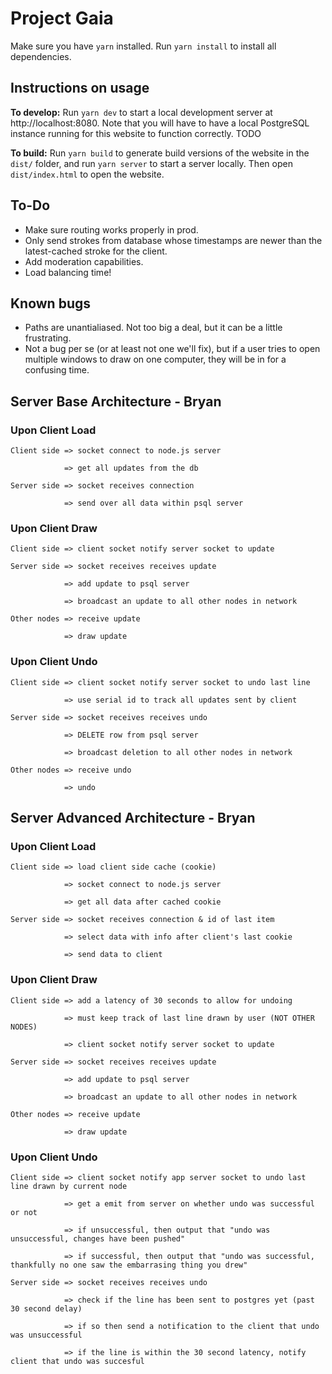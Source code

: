 # Project Gaia

Make sure you have `yarn` installed.
Run `yarn install` to install all dependencies.

## Instructions on usage
**To develop:** Run `yarn dev` to start a local development server at http://localhost:8080. Note that you will have to have a local PostgreSQL instance running for this website to function correctly. TODO

**To build:** Run `yarn build` to generate build versions of the website in the `dist/` folder, and run `yarn server` to start a server locally. Then open `dist/index.html` to open the website.

## To-Do

* Make sure routing works properly in prod.
* Only send strokes from database whose timestamps are newer than the latest-cached stroke for the client.
* Add moderation capabilities.
* Load balancing time!

## Known bugs

* Paths are unantialiased. Not too big a deal, but it can be a little frustrating.
* Not a bug per se (or at least not one we'll fix), but if a user tries to open multiple windows to draw on one computer, they will be in for a confusing time.

## Server Base Architecture - Bryan

### Upon Client Load
```
Client side => socket connect to node.js server

            => get all updates from the db
``` 
```
Server side => socket receives connection

            => send over all data within psql server
```            
### Upon Client Draw
```
Client side => client socket notify server socket to update
```
```            
Server side => socket receives receives update

            => add update to psql server
            
            => broadcast an update to all other nodes in network
```
```            
Other nodes => receive update

            => draw update
```

### Upon Client Undo
```
Client side => client socket notify server socket to undo last line

            => use serial id to track all updates sent by client
```
```            
Server side => socket receives receives undo

            => DELETE row from psql server
            
            => broadcast deletion to all other nodes in network
```
```           
Other nodes => receive undo

            => undo 
```
## Server Advanced Architecture - Bryan

### Upon Client Load
```
Client side => load client side cache (cookie)

            => socket connect to node.js server
            
            => get all data after cached cookie
```
```
Server side => socket receives connection & id of last item

            => select data with info after client's last cookie
            
            => send data to client
```            
### Upon Client Draw
```
Client side => add a latency of 30 seconds to allow for undoing

            => must keep track of last line drawn by user (NOT OTHER NODES)
            
            => client socket notify server socket to update
```
```            
Server side => socket receives receives update

            => add update to psql server
            
            => broadcast an update to all other nodes in network
```
```            
Other nodes => receive update

            => draw update
```

### Upon Client Undo
```
Client side => client socket notify app server socket to undo last line drawn by current node

            => get a emit from server on whether undo was successful or not
           
            => if unsuccessful, then output that "undo was unsuccessful, changes have been pushed"
            
            => if successful, then output that "undo was successful, thankfully no one saw the embarrasing thing you drew"
```
            
```
Server side => socket receives receives undo

            => check if the line has been sent to postgres yet (past 30 second delay)
            
            => if so then send a notification to the client that undo was unsuccessful
            
            => if the line is within the 30 second latency, notify client that undo was succesful
 ```
     
            


